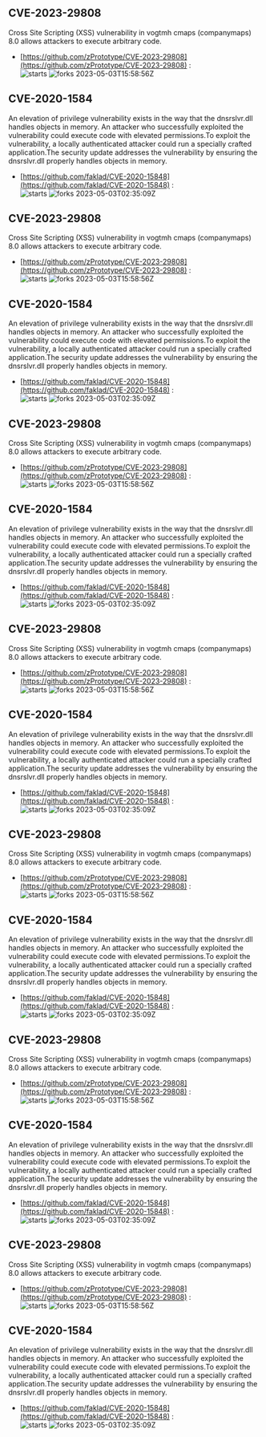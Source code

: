 ## CVE-2023-29808
 Cross Site Scripting (XSS) vulnerability in vogtmh cmaps (companymaps) 8.0 allows attackers to execute arbitrary code.

- [https://github.com/zPrototype/CVE-2023-29808](https://github.com/zPrototype/CVE-2023-29808) :  
![starts](https://img.shields.io/github/stars/zPrototype/CVE-2023-29808.svg) 
![forks](https://img.shields.io/github/forks/zPrototype/CVE-2023-29808.svg) 
2023-05-03T15:58:56Z

## CVE-2020-1584
 An elevation of privilege vulnerability exists in the way that the dnsrslvr.dll handles objects in memory. An attacker who successfully exploited the vulnerability could execute code with elevated permissions.To exploit the vulnerability, a locally authenticated attacker could run a specially crafted application.The security update addresses the vulnerability by ensuring the dnsrslvr.dll properly handles objects in memory.

- [https://github.com/faklad/CVE-2020-15848](https://github.com/faklad/CVE-2020-15848) :  
![starts](https://img.shields.io/github/stars/faklad/CVE-2020-15848.svg) 
![forks](https://img.shields.io/github/forks/faklad/CVE-2020-15848.svg) 
2023-05-03T02:35:09Z

## CVE-2023-29808
 Cross Site Scripting (XSS) vulnerability in vogtmh cmaps (companymaps) 8.0 allows attackers to execute arbitrary code.

- [https://github.com/zPrototype/CVE-2023-29808](https://github.com/zPrototype/CVE-2023-29808) :  
![starts](https://img.shields.io/github/stars/zPrototype/CVE-2023-29808.svg) 
![forks](https://img.shields.io/github/forks/zPrototype/CVE-2023-29808.svg) 
2023-05-03T15:58:56Z

## CVE-2020-1584
 An elevation of privilege vulnerability exists in the way that the dnsrslvr.dll handles objects in memory. An attacker who successfully exploited the vulnerability could execute code with elevated permissions.To exploit the vulnerability, a locally authenticated attacker could run a specially crafted application.The security update addresses the vulnerability by ensuring the dnsrslvr.dll properly handles objects in memory.

- [https://github.com/faklad/CVE-2020-15848](https://github.com/faklad/CVE-2020-15848) :  
![starts](https://img.shields.io/github/stars/faklad/CVE-2020-15848.svg) 
![forks](https://img.shields.io/github/forks/faklad/CVE-2020-15848.svg) 
2023-05-03T02:35:09Z

## CVE-2023-29808
 Cross Site Scripting (XSS) vulnerability in vogtmh cmaps (companymaps) 8.0 allows attackers to execute arbitrary code.

- [https://github.com/zPrototype/CVE-2023-29808](https://github.com/zPrototype/CVE-2023-29808) :  
![starts](https://img.shields.io/github/stars/zPrototype/CVE-2023-29808.svg) 
![forks](https://img.shields.io/github/forks/zPrototype/CVE-2023-29808.svg) 
2023-05-03T15:58:56Z

## CVE-2020-1584
 An elevation of privilege vulnerability exists in the way that the dnsrslvr.dll handles objects in memory. An attacker who successfully exploited the vulnerability could execute code with elevated permissions.To exploit the vulnerability, a locally authenticated attacker could run a specially crafted application.The security update addresses the vulnerability by ensuring the dnsrslvr.dll properly handles objects in memory.

- [https://github.com/faklad/CVE-2020-15848](https://github.com/faklad/CVE-2020-15848) :  
![starts](https://img.shields.io/github/stars/faklad/CVE-2020-15848.svg) 
![forks](https://img.shields.io/github/forks/faklad/CVE-2020-15848.svg) 
2023-05-03T02:35:09Z

## CVE-2023-29808
 Cross Site Scripting (XSS) vulnerability in vogtmh cmaps (companymaps) 8.0 allows attackers to execute arbitrary code.

- [https://github.com/zPrototype/CVE-2023-29808](https://github.com/zPrototype/CVE-2023-29808) :  
![starts](https://img.shields.io/github/stars/zPrototype/CVE-2023-29808.svg) 
![forks](https://img.shields.io/github/forks/zPrototype/CVE-2023-29808.svg) 
2023-05-03T15:58:56Z

## CVE-2020-1584
 An elevation of privilege vulnerability exists in the way that the dnsrslvr.dll handles objects in memory. An attacker who successfully exploited the vulnerability could execute code with elevated permissions.To exploit the vulnerability, a locally authenticated attacker could run a specially crafted application.The security update addresses the vulnerability by ensuring the dnsrslvr.dll properly handles objects in memory.

- [https://github.com/faklad/CVE-2020-15848](https://github.com/faklad/CVE-2020-15848) :  
![starts](https://img.shields.io/github/stars/faklad/CVE-2020-15848.svg) 
![forks](https://img.shields.io/github/forks/faklad/CVE-2020-15848.svg) 
2023-05-03T02:35:09Z

## CVE-2023-29808
 Cross Site Scripting (XSS) vulnerability in vogtmh cmaps (companymaps) 8.0 allows attackers to execute arbitrary code.

- [https://github.com/zPrototype/CVE-2023-29808](https://github.com/zPrototype/CVE-2023-29808) :  
![starts](https://img.shields.io/github/stars/zPrototype/CVE-2023-29808.svg) 
![forks](https://img.shields.io/github/forks/zPrototype/CVE-2023-29808.svg) 
2023-05-03T15:58:56Z

## CVE-2020-1584
 An elevation of privilege vulnerability exists in the way that the dnsrslvr.dll handles objects in memory. An attacker who successfully exploited the vulnerability could execute code with elevated permissions.To exploit the vulnerability, a locally authenticated attacker could run a specially crafted application.The security update addresses the vulnerability by ensuring the dnsrslvr.dll properly handles objects in memory.

- [https://github.com/faklad/CVE-2020-15848](https://github.com/faklad/CVE-2020-15848) :  
![starts](https://img.shields.io/github/stars/faklad/CVE-2020-15848.svg) 
![forks](https://img.shields.io/github/forks/faklad/CVE-2020-15848.svg) 
2023-05-03T02:35:09Z

## CVE-2023-29808
 Cross Site Scripting (XSS) vulnerability in vogtmh cmaps (companymaps) 8.0 allows attackers to execute arbitrary code.

- [https://github.com/zPrototype/CVE-2023-29808](https://github.com/zPrototype/CVE-2023-29808) :  
![starts](https://img.shields.io/github/stars/zPrototype/CVE-2023-29808.svg) 
![forks](https://img.shields.io/github/forks/zPrototype/CVE-2023-29808.svg) 
2023-05-03T15:58:56Z

## CVE-2020-1584
 An elevation of privilege vulnerability exists in the way that the dnsrslvr.dll handles objects in memory. An attacker who successfully exploited the vulnerability could execute code with elevated permissions.To exploit the vulnerability, a locally authenticated attacker could run a specially crafted application.The security update addresses the vulnerability by ensuring the dnsrslvr.dll properly handles objects in memory.

- [https://github.com/faklad/CVE-2020-15848](https://github.com/faklad/CVE-2020-15848) :  
![starts](https://img.shields.io/github/stars/faklad/CVE-2020-15848.svg) 
![forks](https://img.shields.io/github/forks/faklad/CVE-2020-15848.svg) 
2023-05-03T02:35:09Z

## CVE-2023-29808
 Cross Site Scripting (XSS) vulnerability in vogtmh cmaps (companymaps) 8.0 allows attackers to execute arbitrary code.

- [https://github.com/zPrototype/CVE-2023-29808](https://github.com/zPrototype/CVE-2023-29808) :  
![starts](https://img.shields.io/github/stars/zPrototype/CVE-2023-29808.svg) 
![forks](https://img.shields.io/github/forks/zPrototype/CVE-2023-29808.svg) 
2023-05-03T15:58:56Z

## CVE-2020-1584
 An elevation of privilege vulnerability exists in the way that the dnsrslvr.dll handles objects in memory. An attacker who successfully exploited the vulnerability could execute code with elevated permissions.To exploit the vulnerability, a locally authenticated attacker could run a specially crafted application.The security update addresses the vulnerability by ensuring the dnsrslvr.dll properly handles objects in memory.

- [https://github.com/faklad/CVE-2020-15848](https://github.com/faklad/CVE-2020-15848) :  
![starts](https://img.shields.io/github/stars/faklad/CVE-2020-15848.svg) 
![forks](https://img.shields.io/github/forks/faklad/CVE-2020-15848.svg) 
2023-05-03T02:35:09Z

